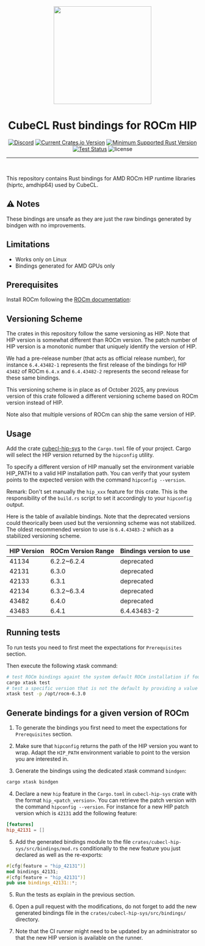 <div align="center">
<img src="https://raw.githubusercontent.com/tracel-ai/cubecl-hip/main/assets/CubeCL.webp" width="256px"/>

<h1>CubeCL Rust bindings for ROCm HIP</h1>

[![Discord](https://img.shields.io/discord/1038839012602941528.svg?color=7289da&&logo=discord)](https://discord.gg/uPEBbYYDB6)
[![Current Crates.io Version](https://img.shields.io/crates/v/cubecl-hip-sys)](https://crates.io/crates/cubecl-hip-sys)
[![Minimum Supported Rust Version](https://img.shields.io/crates/msrv/cubecl-hip-sys)](https://crates.io/crates/cubecl-hip-sys)
[![Test Status](https://github.com/tracel-ai/cubecl-hip/actions/workflows/ci.yml/badge.svg)](https://github.com/tracel-ai/cubecl-hip/actions/workflows/ci.yml)
![license](https://shields.io/badge/license-MIT%2FApache--2.0-blue)

---

<br/>
</div>

This repository contains Rust bindings for AMD ROCm HIP runtime libraries (hiprtc, amdhip64) used by CubeCL.

## ⚠️ Notes
These bindings are unsafe as they are just the raw bindings generated by bindgen with no improvements.

## Limitations

- Works only on Linux
- Bindings generated for AMD GPUs only

## Prerequisites

Install ROCm following the [ROCm documentation][1]:

## Versioning Scheme

The crates in this repository follow the same versioning as HIP. Note that HIP version is somewhat different than ROCm version.
The patch number of HIP version is a monotonic number that uniquely identify the version of HIP.

We had a pre-release number (that acts as official release number), for instance `6.4.43482-1` represents the first release of the
bindings for HIP `43482` of ROCm `6.4.x` and `6.4.43482-2` represents the second release for these same bindings.

This versioning scheme is in place as of October 2025, any previous version of this crate followed a different versioning scheme based
on ROCm version instead of HIP.

Note also that multiple versions of ROCm can ship the same version of HIP.

## Usage

Add the crate [cubecl-hip-sys][2] to the `Cargo.toml` file of your project. Cargo will select the HIP version returned by
the `hipconfig` utility.

To specify a different version of HIP manually set the environment variable HIP_PATH to a valid HIP installation path. You can
verify that your system points to the expected version with the command `hipconfig --version`.

Remark: Don't set manually the `hip_xxx` feature for this crate. This is the responsibility of the `build.rs` script to set it
accordingly to your `hipconfig` output.

Here is the table of available bindings.
Note that the deprecated versions could theorically been used but the versionning scheme was not stabilized.
The oldest recommended version to use is `6.4.43483-2` which as a stabilized versioning scheme.

| HIP Version | ROCm Version Range | Bindings version to use |
|:------------|:-------------------|-------------------------|
| 41134       | 6.2.2~6.2.4        | deprecated              |
| 42131       | 6.3.0              | deprecated              |
| 42133       | 6.3.1              | deprecated              |
| 42134       | 6.3.2~6.3.4        | deprecated              |
| 43482       | 6.4.0              | deprecated              |
| 43483       | 6.4.1              | 6.4.43483-2             |

## Running tests

To run tests you need to first meet the expectations for `Prerequisites` section.

Then execute the following xtask command:

```sh
# test ROCm bindings againt the system default ROCm installation if found
cargo xtask test
# test a specific version that is not the default by providing a value for HIP_PATH using -p
xtask test -p /opt/rocm-6.3.0
```

## Generate bindings for a given version of ROCm

1) To generate the bindings you first need to meet the expectations for `Prerequisites` section.

2) Make sure that `hipconfig` returns the path of the HIP version you want to wrap. Adapt the `HIP_PATH`
environment variable to point to the version you are interested in.

3) Generate the bindings using the dedicated xtask command `bindgen`:

```sh
cargo xtask bindgen
```

4) Declare a new `hip` feature in the `Cargo.toml` in `cubecl-hip-sys` crate with the format
`hip_<patch_version>`. You can retrieve the patch version with the command `hipconfig --version`.
For instance for a new HIP patch version which is `42131` add the following feature:

```toml
[features]
hip_42131 = []
```

5) Add the generated bindings module to the file `crates/cubecl-hip-sys/src/bindings/mod.rs`
conditionally to the new feature you just declared as well as the re-exports:

```rs
#[cfg(feature = "hip_42131")]
mod bindings_42131;
#[cfg(feature = "hip_42131")]
pub use bindings_42131::*;
```

5) Run the tests as explain in the previous section.

6) Open a pull request with the modifications, do not forget to add the new generated bindings
file in the `crates/cubecl-hip-sys/src/bindings/` directory.

7) Note that the CI runner might need to be updated by an administrator so that the new HIP version is available
on the runner.

[1]: https://rocmdocs.amd.com/projects/install-on-linux/en/latest/install/detailed-install.html
[2]: https://crates.io/crates/cubecl-hip-sys
